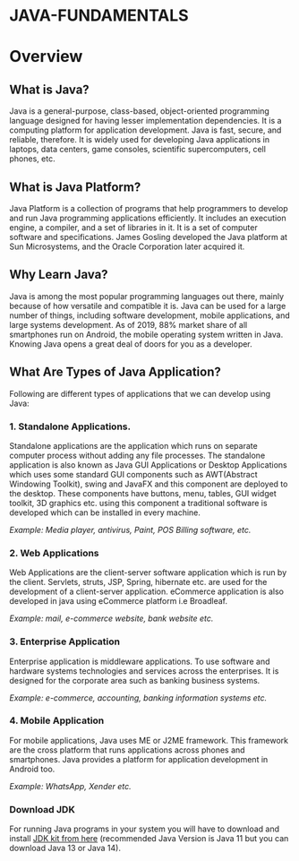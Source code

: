 # JAVA-FUNDAMENTALS
 <h1>Overview</h1>

<h2>What is Java?</h2>

Java is a general-purpose, class-based, object-oriented programming language designed for having lesser implementation dependencies. It is a computing platform for application development. Java is fast, secure, and reliable, therefore. It is widely used for developing Java applications in laptops, data centers, game consoles, scientific supercomputers, cell phones, etc.

<h2>What is Java Platform?</h2>

Java Platform is a collection of programs that help programmers to develop and run Java programming applications efficiently. It includes an execution engine, a compiler, and a set of libraries in it. It is a set of computer software and specifications. James Gosling developed the Java platform at Sun Microsystems, and the Oracle Corporation later acquired it.

<h2>Why Learn Java?</h2>

Java is among the most popular programming languages out there, mainly because of how versatile and compatible it is. Java can be used for a large number of things, including software development, mobile applications, and large systems development. As of 2019, 88% market share of all smartphones run on Android, the mobile operating system written in Java. Knowing Java opens a great deal of doors for you as a developer.


<h2>What Are Types of Java Application?</h2>

Following are different types of applications that we can develop using Java:

<h3>1. Standalone Applications.</h3>

Standalone applications are the application which runs on separate computer process without adding any file processes. The standalone application is also known as Java GUI Applications or Desktop Applications which uses some standard GUI components such as AWT(Abstract Windowing Toolkit), swing and JavaFX and this component are deployed to the desktop. These components have buttons, menu, tables, GUI widget toolkit, 3D graphics etc. using this component a traditional software is developed which can be installed in every machine.

<i>Example: Media player, antivirus, Paint, POS Billing software, etc.</i>

<h3>2. Web Applications</h3>

Web Applications are the client-server software application which is run by the client. Servlets, struts, JSP, Spring, hibernate etc. are used for the development of a client-server application. eCommerce application is also developed in java using eCommerce platform i.e Broadleaf.

<i>Example: mail, e-commerce website, bank website etc.</i>

<h3>3. Enterprise Application</h3>

Enterprise application is middleware applications. To use software and hardware systems technologies and services across the enterprises. It is designed for the corporate area such as banking business systems.

<i>Example: e-commerce, accounting, banking information systems etc.</i>

 <h3>4. Mobile Application</h3>

For mobile applications, Java uses ME or J2ME framework. This framework are the cross platform that runs applications across phones and smartphones. Java provides a platform for application development in Android too.

<i>Example: WhatsApp, Xender etc.</i>

<h3>Download JDK</h3>

For running Java programs in your system you will have to download and install <a href="https://www.oracle.com/java/technologies/javase-downloads.html">JDK kit from here</a> (recommended Java Version is Java 11 but you can download Java 13 or Java 14).
